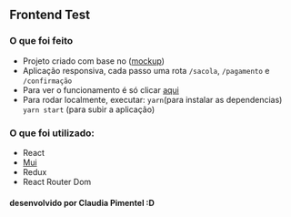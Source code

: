## Frontend Test

### O que foi feito
- Projeto criado com base no  ([mockup](https://projects.invisionapp.com/prototype/font-test-cji0j0khf005c1t0132358e8k))
- Aplicação responsiva, cada passo uma rota `/sacola`, `/pagamento` e `/confirmação`
- Para ver o funcionamento é só clicar [aqui](http://blznaweb.surge.sh/)
- Para rodar localmente, executar:
    `yarn`(para instalar as dependencias)
    `yarn start` (para subir a aplicação)


### O que foi utilizado:
- React
- [Mui](https://mui.com/)
- Redux
- React Router Dom


#### desenvolvido por Claudia Pimentel :D
